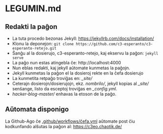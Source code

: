 # LEGUMIN.md

## Redakti la paĝon

- La tuta procedo bezonas Jekyll: https://jekyllrb.com/docs/installation/
- Klonu la deponejon: `git clone https://github.com/c3-esperanto/c3-esperanto-retejo.git`
- Ŝanĝu al la dosierujo, c3-esperanto-retejo, kaj ekservu la paĝon: `jekyll serve`
- La paĝo nun estas atingebla ĉe: http://localhost:4000
- Nun eblas redakti, kaj jekyll aŭtomate kunmetas la paĝojn.
- Jekyll kunmetas la paĝon el la dosieroj rekte en la ĉefa dosierujo
- La kunmetita retpaĝo troviĝas en: *_site/*
- Ceterajn dosierojn/dosierujojn, ekz. *nombrilo/*, jekyll kopias al *_site/* senŝange, listo da esceptoj troviĝas en *_config.yml*.
- *hacker-blog-master/* enhavas la etoson de la paĝo.

## Aŭtomata disponigo

La Github-Ago ĉe [.github/workflows/ĉefa.yml](https://github.com/c3-esperanto/c3-esperanto-retejo/actions/workflows/%C4%89efa.yml) aŭtomate post ĉiu kodkunfando alŝutas la paĝon al: https://c3eo.chaotik.de/